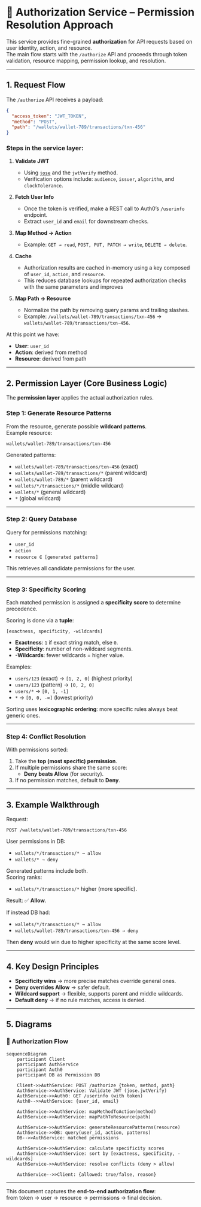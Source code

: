 # 🔐 Authorization Service – Permission Resolution Approach

This service provides fine-grained **authorization** for API requests based on user identity, action, and resource.  
The main flow starts with the `/authorize` API and proceeds through token validation, resource mapping, permission lookup, and resolution.

---

## 1. Request Flow

The `/authorize` API receives a payload:

```json
{
  "access_token": "JWT_TOKEN",
  "method": "POST",
  "path": "/wallets/wallet-789/transactions/txn-456"
}
```

### Steps in the service layer:

1. **Validate JWT**  
   - Using [`jose`](https://github.com/panva/jose) and the `jwtVerify` method.  
   - Verification options include: `audience`, `issuer`, `algorithm`, and `clockTolerance`.

2. **Fetch User Info**  
   - Once the token is verified, make a REST call to Auth0’s `/userinfo` endpoint.  
   - Extract `user_id` and `email` for downstream checks.

3. **Map Method → Action**  
   - Example: `GET → read`, `POST, PUT, PATCH → write`, `DELETE → delete`.

4. **Cache**  
   - Authorization results are cached in-memory using a key composed of `user_id`, `action`, and `resource`.  
   - This reduces database lookups for repeated authorization checks with the same parameters and improves

5. **Map Path → Resource**  
   - Normalize the path by removing query params and trailing slashes.  
   - Example: `/wallets/wallet-789/transactions/txn-456` → `wallets/wallet-789/transactions/txn-456`.

At this point we have:
- **User**: `user_id`
- **Action**: derived from method
- **Resource**: derived from path

---

## 2. Permission Layer (Core Business Logic)

The **permission layer** applies the actual authorization rules.

### Step 1: Generate Resource Patterns  
From the resource, generate possible **wildcard patterns**.  
Example resource:  
```
wallets/wallet-789/transactions/txn-456
```

Generated patterns:
- `wallets/wallet-789/transactions/txn-456` (exact)  
- `wallets/wallet-789/transactions/*` (parent wildcard)  
- `wallets/wallet-789/*` (parent wildcard)  
- `wallets/*/transactions/*` (middle wildcard)  
- `wallets/*` (general wildcard)  
- `*` (global wildcard)  

---

### Step 2: Query Database  
Query for permissions matching:
- `user_id`
- `action`
- `resource ∈ [generated patterns]`

This retrieves all candidate permissions for the user.

---

### Step 3: Specificity Scoring  
Each matched permission is assigned a **specificity score** to determine precedence.

Scoring is done via a **tuple**:  
```
[exactness, specificity, -wildcards]
```

- **Exactness**: `1` if exact string match, else `0`.
- **Specificity**: number of non-wildcard segments.
- **-Wildcards**: fewer wildcards = higher value.

Examples:
- `users/123` (exact) → `[1, 2, 0]` (highest priority)  
- `users/123` (pattern) → `[0, 2, 0]`  
- `users/*` → `[0, 1, -1]`  
- `*` → `[0, 0, -∞]` (lowest priority)  

Sorting uses **lexicographic ordering**: more specific rules always beat generic ones.

---

### Step 4: Conflict Resolution  
With permissions sorted:

1. Take the **top (most specific) permission**.
2. If multiple permissions share the same score:
   - **Deny beats Allow** (for security).
3. If no permission matches, default to **Deny**.

---

## 3. Example Walkthrough

Request:
```http
POST /wallets/wallet-789/transactions/txn-456
```

User permissions in DB:
- `wallets/*/transactions/* → allow`
- `wallets/* → deny`

Generated patterns include both.  
Scoring ranks:
- `wallets/*/transactions/*` higher (more specific).  

Result: ✅ **Allow**.  

If instead DB had:
- `wallets/*/transactions/* → allow`
- `wallets/wallet-789/transactions/txn-456 → deny`

Then **deny** would win due to higher specificity at the same score level.  

---

## 4. Key Design Principles

- **Specificity wins** → more precise matches override general ones.
- **Deny overrides Allow** → safer default.
- **Wildcard support** → flexible, supports parent and middle wildcards.
- **Default deny** → if no rule matches, access is denied.

---

## 5. Diagrams

### 🔄 Authorization Flow

```mermaid
sequenceDiagram
    participant Client
    participant AuthService
    participant Auth0
    participant DB as Permission DB

    Client->>AuthService: POST /authorize {token, method, path}
    AuthService->>AuthService: Validate JWT (jose.jwtVerify)
    AuthService->>Auth0: GET /userinfo (with token)
    Auth0-->>AuthService: {user_id, email}

    AuthService->>AuthService: mapMethodToAction(method)
    AuthService->>AuthService: mapPathToResource(path)

    AuthService->>AuthService: generateResourcePatterns(resource)
    AuthService->>DB: query(user_id, action, patterns)
    DB-->>AuthService: matched permissions

    AuthService->>AuthService: calculate specificity scores
    AuthService->>AuthService: sort by [exactness, specificity, -wildcards]
    AuthService->>AuthService: resolve conflicts (deny > allow)

    AuthService-->>Client: {allowed: true/false, reason}
```

---

This document captures the **end-to-end authorization flow**:  
from token → user → resource → permissions → final decision.

